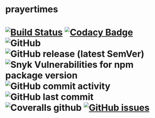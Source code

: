 # prayertimes

# [![Build Status](https://travis-ci.com/doniseferi/prayertimes.svg?branch=master)](https://travis-ci.com/doniseferi/prayertimes) [![Codacy Badge](https://api.codacy.com/project/badge/Grade/27de579f6fc84188ba0aac2601ec05f0)](https://www.codacy.com/manual/doniseferi/prayertimes?utm_source=github.com&utm_medium=referral&utm_content=doniseferi/prayertimes&utm_campaign=Badge_Grade) ![GitHub](https://img.shields.io/github/license/doniseferi/prayertimes) ![GitHub release (latest SemVer)](https://img.shields.io/github/v/release/doniseferi/prayertimes) ![Snyk Vulnerabilities for npm package version](https://img.shields.io/snyk/vulnerabilities/npm/prayertimes) ![GitHub commit activity](https://img.shields.io/github/commit-activity/w/doniseferi/prayertimes) ![GitHub last commit](https://img.shields.io/github/last-commit/doniseferi/prayertimes) ![Coveralls github](https://img.shields.io/coveralls/github/doniseferi/prayertimes) [![GitHub issues](https://img.shields.io/github/issues/doniseferi/prayertimes)](https://github.com/doniseferi/prayertimes/issues)
